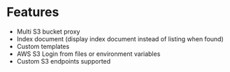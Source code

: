 # Features

- Multi S3 bucket proxy
- Index document (display index document instead of listing when found)
- Custom templates
- AWS S3 Login from files or environment variables
- Custom S3 endpoints supported
